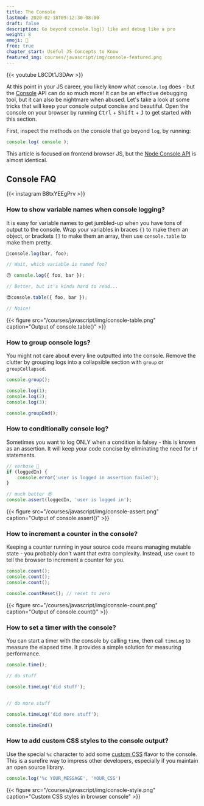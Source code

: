 ```yaml
---
title: The Console
lastmod: 2020-02-18T09:12:30-08:00
draft: false
description: Go beyond console.log() like and debug like a pro 
weight: 8
emoji: 🧐
free: true
chapter_start: Useful JS Concepts to Know
featured_img: courses/javascript/img/console-featured.png
---
```


{{< youtube L8CDt1J3DAw >}}

At this point in your JS career, you likely know what `console.log` does - but the [Console](https://developers.google.com/web/tools/chrome-devtools/console) API can do so much more! It can be an effective debugging tool, but it can also be nightmare when abused. Let's take a look at some tricks that will keep your console output concise and beautiful. Open the console on your browser by running <kbd>Ctrl</kbd> + <kbd>Shift</kbd> + <kbd>J</kbd> to get started with this section. 

First, inspect the methods on the console that go beyond `log`, by running: 

```javascript
console.log( console );
```

This article is focused on frontend browser JS, but the [Node Console API](https://nodejs.org/api/console.html) is almost identical. 

## Console FAQ

<div class="insta">
{{< instagram B8txYEEgPrv >}}
</div>

### How to show variable names when console logging?

It is easy for variable names to get jumbled-up when you have tons of output to the console. Wrap your variables in braces `{}` to make them an object, or brackets `[]` to make them an array, then use `console.table` to make them pretty. 

```javascript
💩console.log(bar, foo);

// Wait, which variable is named foo? 

😐 console.log({ foo, bar });

// Better, but it's kinda hard to read...

😍console.table({ foo, bar });

// Noice!
```

{{< figure src="/courses/javascript/img/console-table.png" caption="Output of console.table()" >}}

### How to group console logs?

You might not care about every line outputted into the console. Remove the clutter by grouping logs into a collapsible section with `group` or `groupCollapsed`. 

```javascript
console.group();

console.log(1);
console.log(2);
console.log(3);

console.groupEnd();
```

### How to conditionally console log?

Sometimes you want to log ONLY when a condition is falsey - this is known as an assertion. It will keep your code concise by eliminating the need for `if` statements. 

```javascript
// verbose 💩
if (loggedIn) {
    console.error('user is logged in assertion failed');
}

// much better 😍 
console.assert(loggedIn, 'user is logged in');
```

{{< figure src="/courses/javascript/img/console-assert.png" caption="Output of console.assert()" >}}


### How to increment a counter in the console?

Keeping a counter running in your source code means managing mutable state - you probably don't want that extra complexity. Instead, use `count` to tell the browser to increment a counter for you. 

```javascript
console.count();
console.count();
console.count();

console.countReset(); // reset to zero
```

{{< figure src="/courses/javascript/img/console-count.png" caption="Output of console.count()" >}}


### How to set a timer with the console?

You can start a timer with the console by calling `time`, then call `timeLog` to measure the elapsed time. It provides a simple solution for measuring performance. 

```js
console.time();

// do stuff

console.timeLog('did stuff');


// do more stuff

console.timeLog('did more stuff');

console.timeEnd()
```

### How to add custom CSS styles to the console output?

Use the special `%c` character to add some [custom CSS](https://stackoverflow.com/questions/7505623/colors-in-javascript-console) flavor to the console. This is a surefire way to impress other developers, especially if you maintain an open source library. 

```javascript
console.log('%c YOUR_MESSAGE', 'YOUR_CSS')
```

{{< figure src="/courses/javascript/img/console-style.png" caption="Custom CSS styles in browser console" >}}



